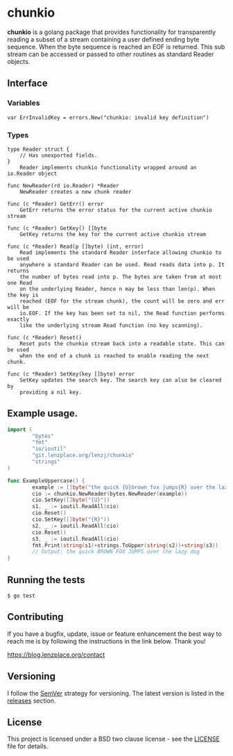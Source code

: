 # chunkio

**chunkio** is a golang package that provides functionality for transparently
reading a subset of a stream containing a user defined ending byte sequence.
When the byte sequence is reached an EOF is returned. This sub stream can be
accessed or passed to other routines as standard Reader objects.

## Interface

### Variables

```text
var ErrInvalidKey = errors.New("chunkio: invalid key definition")
```

### Types

```text
type Reader struct {
    // Has unexported fields.
}
    Reader implements chunkio functionality wrapped around an io.Reader object

func NewReader(rd io.Reader) *Reader
    NewReader creates a new chunk reader

func (c *Reader) GetErr() error
    GetErr returns the error status for the current active chunkio stream

func (c *Reader) GetKey() []byte
    GetKey returns the key for the current active chunkio stream

func (c *Reader) Read(p []byte) (int, error)
    Read implements the standard Reader interface allowing chunkio to be used
    anywhere a standard Reader can be used. Read reads data into p. It returns
    the number of bytes read into p. The bytes are taken from at most one Read
    on the underlying Reader, hence n may be less than len(p). When the key is
    reached (EOF for the stream chunk), the count will be zero and err will be
    io.EOF. If the key has been set to nil, the Read function performs exactly
    like the underlying stream Read function (no key scanning).

func (c *Reader) Reset()
    Reset puts the chunkio stream back into a readable state. This can be used
    when the end of a chunk is reached to enable reading the next chunk.

func (c *Reader) SetKey(key []byte) error
    SetKey updates the search key. The search key can also be cleared by
    providing a nil key.
```

## Example usage.

```go
import (
        "bytes"
        "fmt"
        "io/ioutil"
        "git.lenzplace.org/lenzj/chunkio"
        "strings"
)

func ExampleUppercase() {
        example := []byte("the quick {U}brown fox jumps{R} over the lazy dog")
        cio := chunkio.NewReader(bytes.NewReader(example))
        cio.SetKey([]byte("{U}"))
        s1, _ := ioutil.ReadAll(cio)
        cio.Reset()
        cio.SetKey([]byte("{R}"))
        s2, _ := ioutil.ReadAll(cio)
        cio.Reset()
        s3, _ := ioutil.ReadAll(cio)
        fmt.Print(string(s1)+strings.ToUpper(string(s2))+string(s3))
        // Output: the quick BROWN FOX JUMPS over the lazy dog
}
```

## Running the tests

```
$ go test
```

## Contributing

If you have a bugfix, update, issue or feature enhancement the best way to reach
me is by following the instructions in the link below.  Thank you!

<https://blog.lenzplace.org/contact>

## Versioning

I follow the [SemVer](http://semver.org/) strategy for versioning. The latest
version is listed in the [releases](/lenzj/chunkio/releases) section. 

## License

This project is licensed under a BSD two clause license - see the
[LICENSE](LICENSE) file for details.
